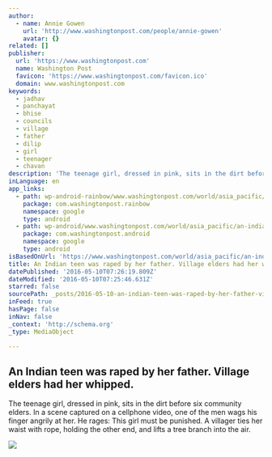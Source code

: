 ```yaml
---
author:
  - name: Annie Gowen
    url: 'http://www.washingtonpost.com/people/annie-gowen'
    avatar: {}
related: []
publisher:
  url: 'https://www.washingtonpost.com'
  name: Washington Post
  favicon: 'https://www.washingtonpost.com/favicon.ico'
  domain: www.washingtonpost.com
keywords:
  - jadhav
  - panchayat
  - bhise
  - councils
  - village
  - father
  - dilip
  - girl
  - teenager
  - chavan
description: 'The teenage girl, dressed in pink, sits in the dirt before six community elders. In a scene captured on a cellphone video, one of the men wags his finger angrily at her. He rages: This girl must be punished. A villager ties her waist with rope, holding the other end, and lifts a tree branch into the air.'
inLanguage: en
app_links:
  - path: wp-android-rainbow/www.washingtonpost.com/world/asia_pacific/an-indian-teenager-was-raped-by-her-father-village-elders-had-her-whipped/2016/05/09/f6d6c840-c531-11e5-8965-0607e0e265ce_story.html
    package: com.washingtonpost.rainbow
    namespace: google
    type: android
  - path: wp-android/www.washingtonpost.com/world/asia_pacific/an-indian-teenager-was-raped-by-her-father-village-elders-had-her-whipped/2016/05/09/f6d6c840-c531-11e5-8965-0607e0e265ce_story.html
    package: com.washingtonpost.android
    namespace: google
    type: android
isBasedOnUrl: 'https://www.washingtonpost.com/world/asia_pacific/an-indian-teenager-was-raped-by-her-father-village-elders-had-her-whipped/2016/05/09/f6d6c840-c531-11e5-8965-0607e0e265ce_story.html'
title: An Indian teen was raped by her father. Village elders had her whipped.
datePublished: '2016-05-10T07:26:19.809Z'
dateModified: '2016-05-10T07:25:46.631Z'
starred: false
sourcePath: _posts/2016-05-10-an-indian-teen-was-raped-by-her-father-village-elders-had-h.md
inFeed: true
hasPage: false
inNav: false
_context: 'http://schema.org'
_type: MediaObject

---
```

<article style=""><h1>An Indian teen was raped by her father. Village elders had her whipped.</h1><p>The teenage girl, dressed in pink, sits in the dirt before six community elders. In a scene captured on a cellphone video, one of the men wags his finger angrily at her. He rages: This girl must be punished. A villager ties her waist with rope, holding the other end, and lifts a tree branch into the air.</p><img src="https://img.washingtonpost.com/rf/image_1484w/2010-2019/WashingtonPost/2016/04/25/Foreign/Images/0141461600611.jpg" /></article>